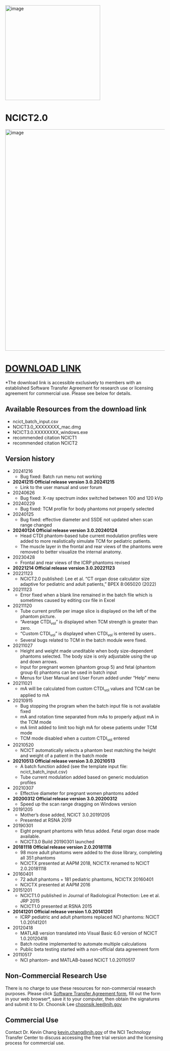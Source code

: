 <img width="300" alt="image" src="https://user-images.githubusercontent.com/22055904/233450972-15856234-7bf7-4035-9e56-cdd239c9d07d.png">

# NCICT2.0

<img width="700" alt="image" src="https://github.com/user-attachments/assets/cc703512-17b8-49f8-92a2-9caa71083e3c" />

# [DOWNLOAD LINK](https://nih-my.sharepoint.com/:f:/r/personal/leechoonsik_nih_gov/Documents/ncidoseshare/NCICT?csf=1&web=1&e=EXT0Dc)
*The download link is accessible exclusively to members with an established Software Transfer Agreement for research use or licensing agreement for commercial use. Please see below for details.

## Available Resources from the download link
- ncict_batch_input.csv
- NCICT3.0_XXXXXXXX_mac.dmg
- NCICT3.0.XXXXXXXX_windows.exe
- recommended citation NCICT1
- recommended citation NCICT2

## Version history
- 20241216
  - Bug fixed: Batch run menu not working
- **20241215 Official release version 3.0.20241215**
  - Link to the user manual and user forum
- 20240626
  - Bug fixed: X-ray spectrum index switched between 100 and 120 kVp
- 20240229
  - Bug fixed: TCM profile for body phantoms not properly selected 
- 20240125
  - Bug fixed: effective diameter and SSDE not updated when scan range changed
- **20240124 Official release version 3.0.20240124**
  - Head CTDI phantom-based tube current modulation profiles were added to more realistically simulate TCM for pediatric patients.
  - The muscle layer in the frontal and rear views of the phantoms were removed to better visualize the internal anatomy.
- 20230428
  - Frontal and rear views of the ICRP phantoms revised
- **20221214 Official release version 3.0.20221123**
- 20221123
  - NCICT2.0 published: Lee et al. “CT organ dose calculator size adaptive for pediatric and adult patients,” BPEX 8:065020 (2022)
- 20211123
  - Error fixed when a blank line remained in the batch file which is sometimes caused by editing csv file in Excel
- 20211120
  - Tube current profile per image slice is displayed on the left of the phantom picture.
  - “Average CTDI<sub>vol</sub>” is displayed when TCM strength is greater than zero.
  - “Custom CTDI<sub>vol</sub>” is displayed when CTDI<sub>vol</sub> is entered by users..
  - Several bugs related to TCM in the batch module were fixed.
- 20211027
  - Height and weight made uneditable when body size-dependent phantoms selected. The body size is only adjustable using the up and down arrows.
  - Input for pregnant women (phantom group 5) and fetal (phantom group 6) phantoms can be used in batch input
  - Menus for User Manual and User Forum added under “Help” menu
- 20211021
  - mA will be calculated from custom CTDI<sub>vol</sub> values and TCM can be applied to mA
- 20210915
  - Bug stopping the program when the batch input file is not available fixed
  - mA and rotation time separated from mAs to properly adjust mA in the TCM mode
  - mA limit added to limit too high mA for obese patients under TCM mode
  - TCM mode disabled when a custom CTDI<sub>vol</sub> entered
- 20210520
  - NCICT automatically selects a phantom best matching the height and weight of a patient in the batch mode
- **20210513 Official release version 3.0.20210513**
  - A batch function added (see the template input file: ncict_batch_input.csv)
  - Tube current modulation added based on generic modulation profiles
- 20210307
  - Effective diameter for pregnant women phantoms added
- **20200312 Official release version 3.0.20200312**
  - Speed up the scan range dragging on Windows version
- 20191205
  - Mother’s dose added, NCICT 3.0.20191205
  - Presented at RSNA 2019
- 20190301
  - Eight pregnant phantoms with fetus added. Fetal organ dose made available.
  - NCICT3.0 Build 20190301 launched
- **20181118 Official release version 2.0.20181118**
  - 98 more adult phantoms were added to the dose library, completing all 351 phantoms
  - NCICTX presented at AAPM 2018, NCICTX renamed to NCICT 2.0.20181118
- 20160401
  - 72 adult phantoms + 181 pediatric phantoms, NCICTX 20160401
  - NCICTX presented at AAPM 2016
- 20151201
  - NCICT1.0 published in Journal of Radiological Protection: Lee et al. JRP 2015
  - NCICT1.0 presented at RSNA 2015
- **20141201 Official release version 1.0.20141201**
  - ICRP pediatric and adult phantoms replaced NCI phantoms: NCICT 1.0.20141201
- 20120418
  - MATLAB version translated into Visual Basic 6.0 version of NCICT 1.0.20120418
  - Batch routine implemented to automate multiple calculations
  - Public beta testing started with a non-official data agreement form
- 20110517
  - NCI phantom- and MATLAB-based NCICT 1.0.20110517

## Non-Commercial Research Use

There is no charge to use these resources for non-commercial research purposes. Please click [Software Transfer Agreement form](https://dceg.cancer.gov/tools/radiation-dosimetry-tools/ncidose-software-transfer-agreement.pdf), fill out the form in your web browser*, save it to your computer, then obtain the signatures and submit it to Dr. Choonsik Lee choonsik.lee@nih.gov

## Commercial Use

Contact Dr. Kevin Chang kevin.chang@nih.gov of the NCI Technology Transfer Center to discuss accessing the free trial version and the licensing process for commercial use.
